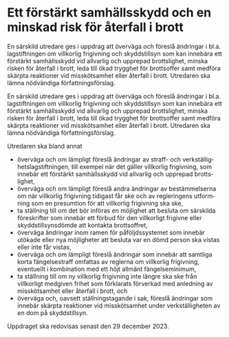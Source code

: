 # Ett förstärkt samhällsskydd och en minskad risk för återfall i brott

En särskild utredare ges i uppdrag att över­väga och före­slå ändringar i bl.a. lag­stif­tningen om vill­korlig fri­givning och skydds­tillsyn som kan inne­bära ett för­stärkt samhälls­skydd vid allvarlig och upp­repad brotts­lighet, minska risken för återfall i brott, leda till ökad trygghet för brotts­offer samt med­föra skärpta reak­tioner vid missköt­samhet eller återfall i brott. Utredaren ska lämna nöd­vändiga författ­nings­förslag.

En särskild utredare ges i uppdrag att över­väga och före­slå ändringar i bl.a. lag­stif­tningen om vill­korlig fri­givning och skydds­tillsyn som kan inne­bära ett för­stärkt samhälls­skydd vid allvarlig och upp­repad brotts­lighet, minska risken för återfall i brott, leda till ökad trygghet för brotts­offer samt med­föra skärpta reak­tioner vid missköt­samhet eller återfall i brott. Utredaren ska lämna nöd­vändiga författ­nings­förslag.

Utredaren ska bland annat

* överväga och om lämpligt föreslå ändringar av straff- och verk­ställig­hets­lag­stift­ningen, till exempel när det gäller vill­korlig fri­givning, som inne­bär ett för­stärkt sam­hälls­skydd vid allvarlig och upp­repad brotts­lighet,
* överväga och om lämpligt föreslå andra änd­ringar av bestäm­melserna om när villkorlig fri­giv­ning tidigast får ske och av regle­ringens utform­ning som en presum­tion för att vill­korlig fri­givning ska ske,
* ta ställning till om det bör införas en möjlig­het att besluta om särskilda före­skrifter som inne­bär ett förbud för den villkorligt frigivne eller skydds­tillsyns­dömde att kontakta brotts­offret,
* överväga änd­ringar inom ramen för påföljds­systemet som inne­bär utökade eller nya möjlig­heter att besluta var en dömd person ska vistas eller inte får vistas,
* överväga och om lämpligt föreslå änd­ringar som innebär att samt­liga korta fängelse­straff omfattas av reglerna om villkorlig fri­givning, eventuellt i kom­bination med ett höjt allmänt fängelse­minimum,
* ta ställning till om ny villkorlig fri­givning inte längre ska ske från villkorligt med­given frihet som förklarats förverkad med anledning av missköt­samhet eller återfall i brott, och
* överväga och, oavsett ställ­nings­tagande i sak, föreslå ändringar som innebär skärpta reaktioner vid missköt­samhet under verk­ställig­heten av en dom på skydds­tillsyn.

Uppdraget ska redo­visas senast den 29 december 2023.
